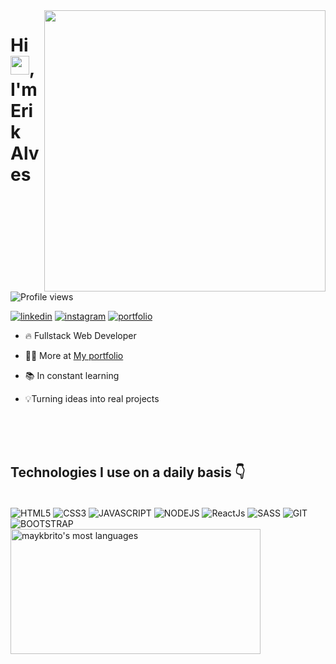 <img align="right" height="450em" src="https://cdn.discordapp.com/attachments/1091425036440711289/1120089801627009186/Eu_01.png"/>
<h1 align="left">Hi <img src="https://raw.githubusercontent.com/kaueMarques/kaueMarques/master/hi.gif" height="30px">, I'm Erik Alves</h1>
<p align="left"> <img src="https://komarev.com/ghpvc/?username=dev-erikalves&color=yellow" alt="Profile views" /> </p> 

[![linkedin](https://img.shields.io/badge/LinkedIn-0077B5?style=for-the-badge&logo=linkedin&logoColor=white)](https://www.linkedin.com/in/dev-erikalves) [![instagram](https://img.shields.io/badge/Instagram-E4405F?style=for-the-badge&logo=instagram&logoColor=white)](https://www.instagram.com/developerik.web/) [![portfolio](https://img.shields.io/badge/website-000000?style=for-the-badge&logo=About.me&logoColor=white)](https://dev-erikalves.github.io/my-portfolio/)

- 🔥 Fullstack Web Developer

- 👨‍💻 More at [My portfolio](https://dev-erikalves.github.io/my-portfolio/)

- 📚 In constant learning

- 💡Turning ideas into real projects

<br><br><br>

## Technologies I use on a daily basis 👇

<div style="display: inline-block"><br>
    <img align="center" alt="HTML5" src="https://img.shields.io/badge/HTML5-E34F26?style=for-the-badge&logo=html5&logoColor=white"/>
    <img align="center" alt="CSS3" src="https://img.shields.io/badge/CSS3-1572B6?style=for-the-badge&logo=css3&logoColor=white"/>
    <img align="center" alt="JAVASCRIPT" src="https://img.shields.io/badge/JavaScript-323330?style=for-the-badge&logo=javascript&logoColor=F7DF1E"/>
    <img align="center" alt="NODEJS" src="https://img.shields.io/badge/Node.js-43853D?style=for-the-badge&logo=node.js&logoColor=white"/>
    <img align="center" alt="ReactJs" src="https://img.shields.io/badge/React-20232A?style=for-the-badge&logo=react&logoColor=61DAFB"/>
    <img align="center" alt="SASS" src="https://img.shields.io/badge/Sass-CC6699?style=for-the-badge&logo=sass&logoColor=white">
    <img align="center" alt="GIT" src="https://img.shields.io/badge/GIT-E44C30?style=for-the-badge&logo=git&logoColor=white"/>
    <img align="center" alt="BOOTSTRAP" src="https://img.shields.io/badge/Bootstrap-563D7C?style=for-the-badge&logo=bootstrap&logoColor=white"/>
</div><br>

<img width="400em" height="200em" src="https://github-readme-stats.vercel.app/api/top-langs/?username=dev-erikalves&layout=compact&theme=vision-friendly-dark" alt="maykbrito's most languages"/>
